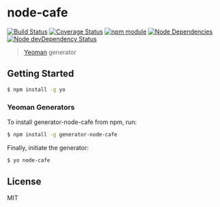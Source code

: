 # node-cafe

[![Build Status](https://secure.travis-ci.org/aslong/generator-node-cafe.png?branch=master)](https://travis-ci.org/aslong/generator-node-cafe) [![Coverage Status](https://coveralls.io/repos/aslong/generator-node-cafe/badge.png?branch=master)](https://coveralls.io/r/aslong/generator-node-cafe?branch=master) [![npm module](https://badge.fury.io/js/generator-node-cafe.svg)](http://badge.fury.io/js/generator-node-cafe)  [![Node Dependencies](https://david-dm.org/aslong/generator-node-cafe.png)](https://david-dm.org/aslong/generator-node-cafe) [![Node devDependency Status](https://david-dm.org/aslong/generator-node-cafe/dev-status.png)](https://david-dm.org/aslong/generator-node-cafe#info=devDependencies)

> [Yeoman](http://yeoman.io) generator

## Getting Started

```bash
$ npm install -g yo
```

### Yeoman Generators

To install generator-node-cafe from npm, run:

```bash
$ npm install -g generator-node-cafe
```

Finally, initiate the generator:

```bash
$ yo node-cafe
```

## License

MIT
